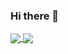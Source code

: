 ### Hi there 👋
<a href="https://github.com/ybenbrai?tab=repositories">
  <img align="center" src="https://github-readme-stats.vercel.app/api/top-langs/?username=ybenbrai&theme=light"/>
</a>
<a href="https://github.com/ybenbrai?tab=repositories">
 <img align="center" src="https://github-readme-stats.vercel.app/api?username=ybenbrai&line_height=40&show_icons=true&theme=dark">
</a>

<!--
**ybenbrai/ybenbrai** is a ✨ _special_ ✨ repository because its `README.md` (this file) appears on your GitHub profile.

Here are some ideas to get you started:

- 🔭 I’m currently working on ...
- 🌱 I’m currently learning ...
- 👯 I’m looking to collaborate on ...
- 🤔 I’m looking for help with ...
- 💬 Ask me about ...
- 📫 How to reach me: ...
- 😄 Pronouns: ...
- ⚡ Fun fact: ...
-->
